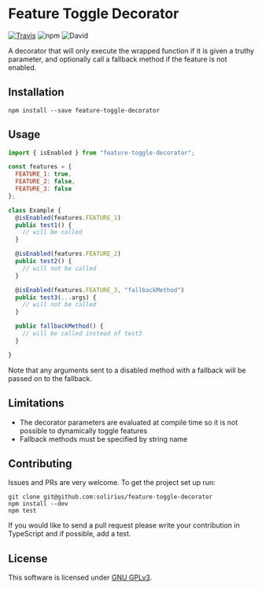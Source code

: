 
Feature Toggle Decorator
=========================
[![Travis](https://img.shields.io/travis/solirius/feature-toggle-decorator.svg?style=flat-square)](https://travis-ci.org/solirius/feature-toggle-decorator) ![npm](https://img.shields.io/npm/v/feature-toggle-decorator.svg?style=flat-square) ![David](https://img.shields.io/david/solirius/feature-toggle-decorator.svg?style=flat-square)

A decorator that will only execute the wrapped function if it is given a truthy parameter, and optionally call a fallback method if the feature is not enabled. 

## Installation

```shell script
npm install --save feature-toggle-decorator
```

## Usage

```javascript 
import { isEnabled } from "feature-toggle-decorator";

const features = {
  FEATURE_1: true,
  FEATURE_2: false,
  FEATURE_3: false
};

class Example {
  @isEnabled(features.FEATURE_1)
  public test1() {
    // will be called
  }

  @isEnabled(features.FEATURE_2)
  public test2() {
    // will not be called
  }

  @isEnabled(features.FEATURE_3, "fallbackMethod")
  public test3(...args) {
    // will not be called
  }

  public fallbackMethod() {
    // will be called instead of test3
  }

}
```

Note that any arguments sent to a disabled method with a fallback will be passed on to the fallback.

## Limitations

- The decorator parameters are evaluated at compile time so it is not possible to dynamically toggle features
- Fallback methods must be specified by string name

## Contributing

Issues and PRs are very welcome. To get the project set up run:

```
git clone git@github.com:solirius/feature-toggle-decorator
npm install --dev
npm test
```

If you would like to send a pull request please write your contribution in TypeScript and if possible, add a test.

## License

This software is licensed under [GNU GPLv3](https://www.gnu.org/licenses/gpl-3.0.en.html).

